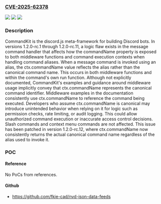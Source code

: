 ### [CVE-2025-62378](https://cve.mitre.org/cgi-bin/cvename.cgi?name=CVE-2025-62378)
![](https://img.shields.io/static/v1?label=Product&message=commandkit&color=blue)
![](https://img.shields.io/static/v1?label=Version&message=%3E%3D%201.2.0-rc.1%20%3C%201.2.0-rc.12%20&color=brightgreen)
![](https://img.shields.io/static/v1?label=Vulnerability&message=CWE-706%3A%20Use%20of%20Incorrectly-Resolved%20Name%20or%20Reference&color=brightgreen)

### Description

CommandKit is the discord.js meta-framework for building Discord bots. In versions 1.2.0-rc.1 through 1.2.0-rc.11, a logic flaw exists in the message command handler that affects how the commandName property is exposed to both middleware functions and command execution contexts when handling command aliases. When a message command is invoked using an alias, the ctx.commandName value reflects the alias rather than the canonical command name. This occurs in both middleware functions and within the command's own run function. Although not explicitly documented, CommandKit's examples and guidance around middleware usage implicitly convey that ctx.commandName represents the canonical command identifier. Middleware examples in the documentation consistently use ctx.commandName to reference the command being executed. Developers who assume ctx.commandName is canonical may introduce unintended behavior when relying on it for logic such as permission checks, rate limiting, or audit logging. This could allow unauthorized command execution or inaccurate access control decisions. Slash commands and context menu commands are not affected. This issue has been patched in version 1.2.0-rc.12, where ctx.commandName now consistently returns the actual canonical command name regardless of the alias used to invoke it.

### POC

#### Reference
No PoCs from references.

#### Github
- https://github.com/fkie-cad/nvd-json-data-feeds

